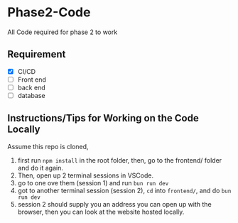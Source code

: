 # Phase2-Code

All Code required for phase 2 to work

## Requirement

- [x] CI/CD
- [ ] Front end
- [ ] back end
- [ ] database

## Instructions/Tips for Working on the Code Locally

Assume this repo is cloned,

1. first run `npm install` in the root folder, then, go to the frontend/ folder and do it again.
2. Then, open up 2 terminal sessions in VSCode.
3. go to one ove them (session 1) and run `bun run dev`
4. got to another terminal session (session 2), `cd` into `frontend/`, and do `bun run dev`
5. session 2 should supply you an address you can open up with the browser, then you can look at the website hosted locally.
